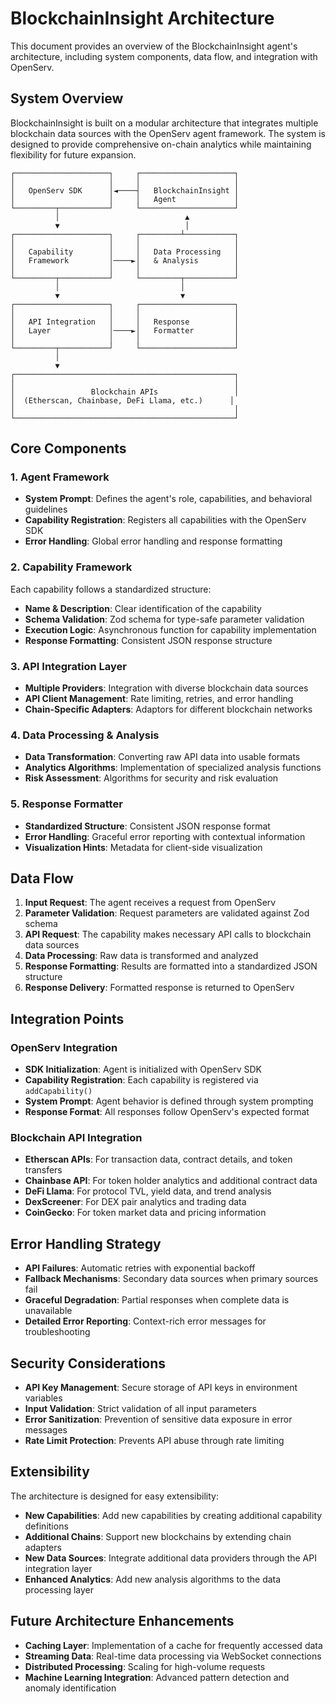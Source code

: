 # BlockchainInsight Architecture

This document provides an overview of the BlockchainInsight agent's architecture, including system components, data flow, and integration with OpenServ.

## System Overview

BlockchainInsight is built on a modular architecture that integrates multiple blockchain data sources with the OpenServ agent framework. The system is designed to provide comprehensive on-chain analytics while maintaining flexibility for future expansion.

```
┌─────────────────────┐     ┌─────────────────────┐
│                     │     │                     │
│   OpenServ SDK      │◄────┤   BlockchainInsight │
│                     │     │   Agent             │
└─────────┬───────────┘     └─────────────────────┘
          │                            ▲
          ▼                            │
┌─────────────────────┐     ┌─────────┴───────────┐
│                     │     │                     │
│   Capability        │     │   Data Processing   │
│   Framework         │────►│   & Analysis        │
│                     │     │                     │
└─────────┬───────────┘     └─────────┬───────────┘
          │                           │
          ▼                           ▼
┌─────────────────────┐     ┌─────────────────────┐
│                     │     │                     │
│   API Integration   │     │   Response          │
│   Layer             │────►│   Formatter         │
│                     │     │                     │
└─────────┬───────────┘     └─────────────────────┘
          │
          ▼
┌─────────────────────────────────────────────────┐
│                                                 │
│                 Blockchain APIs                 │
│  (Etherscan, Chainbase, DeFi Llama, etc.)      │
│                                                 │
└─────────────────────────────────────────────────┘
```

## Core Components

### 1. Agent Framework

- **System Prompt**: Defines the agent's role, capabilities, and behavioral guidelines
- **Capability Registration**: Registers all capabilities with the OpenServ SDK
- **Error Handling**: Global error handling and response formatting

### 2. Capability Framework

Each capability follows a standardized structure:
- **Name & Description**: Clear identification of the capability
- **Schema Validation**: Zod schema for type-safe parameter validation
- **Execution Logic**: Asynchronous function for capability implementation
- **Response Formatting**: Consistent JSON response structure

### 3. API Integration Layer

- **Multiple Providers**: Integration with diverse blockchain data sources
- **API Client Management**: Rate limiting, retries, and error handling
- **Chain-Specific Adapters**: Adaptors for different blockchain networks

### 4. Data Processing & Analysis

- **Data Transformation**: Converting raw API data into usable formats
- **Analytics Algorithms**: Implementation of specialized analysis functions
- **Risk Assessment**: Algorithms for security and risk evaluation

### 5. Response Formatter

- **Standardized Structure**: Consistent JSON response format
- **Error Handling**: Graceful error reporting with contextual information
- **Visualization Hints**: Metadata for client-side visualization

## Data Flow

1. **Input Request**: The agent receives a request from OpenServ
2. **Parameter Validation**: Request parameters are validated against Zod schema
3. **API Request**: The capability makes necessary API calls to blockchain data sources
4. **Data Processing**: Raw data is transformed and analyzed
5. **Response Formatting**: Results are formatted into a standardized JSON structure
6. **Response Delivery**: Formatted response is returned to OpenServ

## Integration Points

### OpenServ Integration

- **SDK Initialization**: Agent is initialized with OpenServ SDK
- **Capability Registration**: Each capability is registered via `addCapability()`
- **System Prompt**: Agent behavior is defined through system prompting
- **Response Format**: All responses follow OpenServ's expected format

### Blockchain API Integration

- **Etherscan APIs**: For transaction data, contract details, and token transfers
- **Chainbase API**: For token holder analytics and additional contract data
- **DeFi Llama**: For protocol TVL, yield data, and trend analysis
- **DexScreener**: For DEX pair analytics and trading data
- **CoinGecko**: For token market data and pricing information

## Error Handling Strategy

- **API Failures**: Automatic retries with exponential backoff
- **Fallback Mechanisms**: Secondary data sources when primary sources fail
- **Graceful Degradation**: Partial responses when complete data is unavailable
- **Detailed Error Reporting**: Context-rich error messages for troubleshooting

## Security Considerations

- **API Key Management**: Secure storage of API keys in environment variables
- **Input Validation**: Strict validation of all input parameters
- **Error Sanitization**: Prevention of sensitive data exposure in error messages
- **Rate Limit Protection**: Prevents API abuse through rate limiting

## Extensibility

The architecture is designed for easy extensibility:

- **New Capabilities**: Add new capabilities by creating additional capability definitions
- **Additional Chains**: Support new blockchains by extending chain adapters
- **New Data Sources**: Integrate additional data providers through the API integration layer
- **Enhanced Analytics**: Add new analysis algorithms to the data processing layer

## Future Architecture Enhancements

- **Caching Layer**: Implementation of a cache for frequently accessed data
- **Streaming Data**: Real-time data processing via WebSocket connections
- **Distributed Processing**: Scaling for high-volume requests
- **Machine Learning Integration**: Advanced pattern detection and anomaly identification 